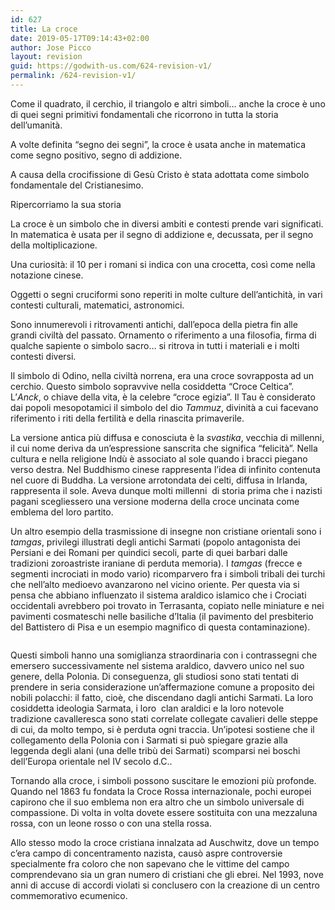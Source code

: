 ```yaml
---
id: 627
title: La croce
date: 2019-05-17T09:14:43+02:00
author: Jose Picco
layout: revision
guid: https://godwith-us.com/624-revision-v1/
permalink: /624-revision-v1/
---
```

Come il quadrato, il cerchio, il triangolo e altri simboli… anche la croce è uno di quei segni primitivi fondamentali che ricorrono in tutta la storia dell’umanità.

A volte definita “segno dei segni”, la croce è usata anche in matematica come segno positivo, segno di addizione. 

A causa della crocifissione di Gesù Cristo è stata adottata come simbolo fondamentale del Cristianesimo.

Ripercorriamo la sua storia

La croce è un simbolo che in diversi ambiti e contesti prende vari significati. In matematica è usata per il segno di addizione e, decussata, per il segno della moltiplicazione. 

Una curiosità: il 10 per i romani si indica con una crocetta, così come nella notazione cinese.

Oggetti o segni cruciformi sono reperiti in molte culture dell’antichità, in vari contesti culturali, matematici, astronomici. 

Sono innumerevoli i ritrovamenti antichi, dall’epoca della pietra fin alle grandi civiltà del passato. Ornamento o riferimento a una filosofia, firma di qualche sapiente o simbolo sacro… si ritrova in tutti i materiali e i molti contesti diversi.

Il simbolo di Odino, nella civiltà norrena, era una croce sovrapposta ad un cerchio. Questo simbolo sopravvive nella cosiddetta “Croce Celtica”. L’_Anck_, o chiave della vita, è la celebre “croce egizia”. Il Tau è considerato dai popoli mesopotamici il simbolo del dio _Tammuz_, divinità a cui facevano riferimento i riti della fertilità e della rinascita primaverile.

La versione antica più diffusa e conosciuta è la _svastika_, vecchia di millenni, il cui nome deriva da un&#8217;espressione sanscrita che significa “felicità”. Nella cultura e nella religione Indù è associato al sole quando i bracci piegano verso destra. Nel Buddhismo cinese rappresenta l’idea di infinito contenuta nel cuore di Buddha. La versione arrotondata dei celti, diffusa in Irlanda, rappresenta il sole. Aveva dunque molti millenni&nbsp; di storia prima che i nazisti pagani scegliessero una versione moderna della croce uncinata come emblema del loro partito.

Un altro esempio della trasmissione di insegne non cristiane orientali sono i _tamgas_, privilegi illustrati degli antichi Sarmati (popolo antagonista dei Persiani e dei Romani per quindici secoli, parte di quei barbari dalle tradizioni zoroastriste iraniane di perduta memoria). I _tamgas_ (frecce e segmenti incrociati in modo vario) ricomparvero fra i simboli tribali dei turchi che nell&#8217;alto medioevo avanzarono nel vicino oriente. Per questa via si pensa che abbiano influenzato il sistema araldico islamico che i Crociati occidentali avrebbero poi trovato in Terrasanta, copiato nelle miniature e nei pavimenti cosmateschi nelle basiliche d’Italia (il pavimento del presbiterio del Battistero di Pisa e un esempio magnifico di questa contaminazione). 

<div class="wp-block-image">
  <figure class="aligncenter"><img src="https://godwith-us.com/wp-content/uploads/2019/05/Tamga.jpg" alt="" class="wp-image-625" /></figure>
</div>

Questi simboli hanno una somiglianza straordinaria con i contrassegni che emersero successivamente nel sistema araldico, davvero unico nel suo genere, della Polonia. Di conseguenza, gli studiosi sono stati tentati di prendere in seria considerazione un&#8217;affermazione comune a proposito dei nobili polacchi: il fatto, cioè, che discendano dagli antichi Sarmati. La loro cosiddetta ideologia Sarmata, i loro &nbsp;clan araldici e la loro notevole tradizione cavalleresca sono stati correlate collegate cavalieri delle steppe di cui, da molto tempo, si è perduta ogni traccia. Un&#8217;ipotesi sostiene che il collegamento della Polonia con i Sarmati si può spiegare grazie alla leggenda degli alani (una delle tribù dei Sarmati) scomparsi nei boschi dell&#8217;Europa orientale nel IV secolo d.C.. 

Tornando alla croce, i simboli possono suscitare le emozioni più profonde. Quando nel 1863 fu fondata la Croce Rossa internazionale, pochi europei capirono che il suo emblema non era altro che un simbolo universale di compassione. Di volta in volta dovete essere sostituita con una mezzaluna rossa, con un leone rosso o con una stella rossa. 

Allo stesso modo la croce cristiana innalzata ad Auschwitz, dove un tempo c&#8217;era campo di concentramento nazista, causò aspre controversie specialmente fra coloro che non sapevano che le vittime del campo comprendevano sia un gran numero di cristiani che gli ebrei. Nel 1993, nove anni di accuse di accordi violati si conclusero con la creazione di un centro commemorativo ecumenico.
